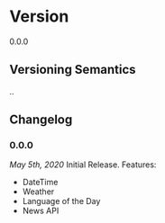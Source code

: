 # Version

0.0.0

## Versioning Semantics
<Breaking Release>.<Feature Release>.<Patch Release>

## Changelog

### 0.0.0
_May 5th, 2020_
Initial Release. 
Features:
  - DateTime
  - Weather
  - Language of the Day
  - News API
